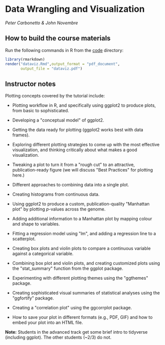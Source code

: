 # Data Wrangling and Visualization

*Peter Carbonetto & John Novembre*

## How to build the course materials

Run the following commands in R from the [code](code) directory:

```R
library(rmarkdown)
render("dataviz.Rmd",output_format = "pdf_document",
       output_file = "dataviz.pdf")
```

## Instructor notes

Plotting concepts covered by the tutorial include:

+ Plotting workflow in R, and specifically using ggplot2 to produce
  plots, from basic to sophisticated.

+ Developing a "conceptual model" of ggplot2.

+ Getting the data ready for plotting (ggplot2 works best with data
  frames).

+ Exploring different plotting strategies to come up with the most
  effective visualization, and thinking critically about what makes a
  good visualization.

+ Tweaking a plot to turn it from a "rough cut" to an attractive,
  publication-ready figure (we will discuss "Best Practices" for
  plotting here.)

+ Different approaches to combining data into a single plot.

+ Creating histograms from continuous data.

+ Using ggplot2 to produce a custom, publication-quality "Manhattan
  plot" by plotting *p*-values across the genome.

+ Adding additional information to a Manhattan plot by mapping colour
  and shape to variables.

+ Fitting a regression model using "lm", and adding a regression line
  to a scatterplot.

+ Creating box plots and violin plots to compare a continuous variable
  against a categorical variable.

+ Combining box plot and violin plots, and creating customized plots
  using the "stat_summary" function from the ggplot package.

+ Experimenting with different plotting themes using the "ggthemes"
  package.

+ Creating sophisticated visual summaries of statistical analyses
  using the "ggfortify" package.

+ Creating a "correlation plot" using the ggcorrplot package.

+ How to save your plot in different formats (e.g., PDF, GIF) and how
  to embed your plot into an HTML file.

**Note:** Students in the advanced track get some brief intro to
tidyverse (including ggplot). The other students (~2/3) do not.


